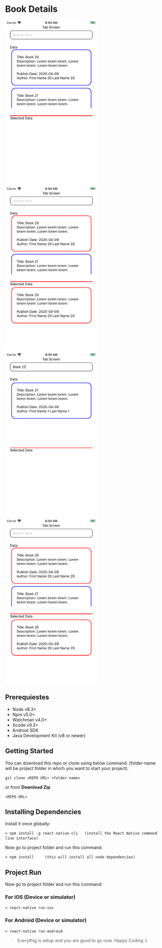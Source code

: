 # Book Details

<p>
<img src="https://github.com/hellochirag/BookDetails/blob/master/image/1.png" width = "300"/>
<img src="https://github.com/hellochirag/BookDetails/blob/master/image/2.png" width = "300"/>

<img src="https://github.com/hellochirag/BookDetails/blob/master/image/3.png" width = "300"/>
<img src="https://github.com/hellochirag/BookDetails/blob/master/image/2.png" width = "300"/>

</p>


## Prerequiestes
* Node v8.3+
* Npm v5.0+
* Watchman v4.0+
* Xcode v9.3+
* Android SDK
* Java Development Kit (v8 or newer)

## Getting Started

You can download this repo or clone using below command. (folder-name will be project folder in which you want to start your project).
```
git clone <REPO URL> <folder-name>
```
or from **Download Zip**
```
<REPO URL>
```

## Installing Dependencies

Install it once globally:
```
> npm install -g react-native-cli   (install the React Native command line interface)
```
Now go to project folder and run this command:
```
> npm install     (this will install all node dependencies)
```

## Project Run

Now go to project folder and run this command:

### For iOS (Device or simulator)

```
> react-native run-ios
```

### For Android (Device or simulator)

```
> react-native run-android
```
>Everythig is setup and you are good to go now. Happy Coding :)
